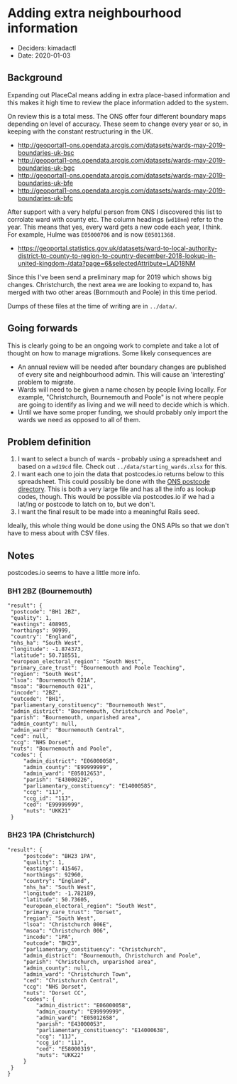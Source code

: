 # Adding extra neighbourhood information

* Deciders: kimadactl
* Date: 2020-01-03

## Background

Expanding out PlaceCal means adding in extra place-based information and this makes it high time to review the place information added to the system.

On review this is a total mess. The ONS offer four different boundary maps depending on level of accuracy. These seem to change every year or so, in keeping with the constant restructuring in the UK.

- http://geoportal1-ons.opendata.arcgis.com/datasets/wards-may-2019-boundaries-uk-bsc
- http://geoportal1-ons.opendata.arcgis.com/datasets/wards-may-2019-boundaries-uk-bgc
- http://geoportal1-ons.opendata.arcgis.com/datasets/wards-may-2019-boundaries-uk-bfe
- http://geoportal1-ons.opendata.arcgis.com/datasets/wards-may-2019-boundaries-uk-bfc

After support with a very helpful person from ONS I discovered this list to corrolate ward with county etc. The column headings (`wd18nm`) refer to the year. This means that yes, every ward gets a new code each year, I think. For example, Hulme was `E05000706` and is now `E05011368`.

- https://geoportal.statistics.gov.uk/datasets/ward-to-local-authority-district-to-county-to-region-to-country-december-2018-lookup-in-united-kingdom-/data?page=6&selectedAttribute=LAD18NM

Since this I've been send a preliminary map for 2019 which shows big changes. Christchurch, the next area we are looking to expand to, has merged with two other areas (Bornmouth and Poole) in this time period.

Dumps of these files at the time of writing are in `../data/`.

## Going forwards

This is clearly going to be an ongoing work to complete and take a lot of thought on how to manage migrations. Some likely consequences are

- An annual review will be needed after boundary changes are published of every site and neighbourhood admin. This will cause an 'interesting' problem to migrate.
- Wards will need to be given a name chosen by people living locally. For example, "Christchurch, Bournemouth and Poole" is not where people are going to identify as living and we will need to decide which is which.
- Until we have some proper funding, we should probably only import the wards we need as opposed to all of them.

## Problem definition

1. I want to select a bunch of wards - probably using a spreadsheet and based on a `wd19cd` file. Check out `../data/starting_wards.xlsx` for this.
1. I want each one to join the data that postcodes.io returns below to this spreadsheet. This could possibly be done with the [ONS postcode directory](https://geoportal.statistics.gov.uk/datasets/ons-postcode-directory-november-2019). This is both a very large file and has all the info as lookup codes, though. This would be possible via postcodes.io if we had a lat/lng or postcode to latch on to, but we don't.
1. I want the final result to be made into a meaningful Rails seed.

Ideally, this whole thing would be done using the ONS APIs so that we don't have to mess about with CSV files.

## Notes

postcodes.io seems to have a little more info.

### BH1 2BZ (Bournemouth)

```
"result": {
 "postcode": "BH1 2BZ",
 "quality": 1,
 "eastings": 408965,
 "northings": 90999,
 "country": "England",
 "nhs_ha": "South West",
 "longitude": -1.874373,
 "latitude": 50.718551,
 "european_electoral_region": "South West",
 "primary_care_trust": "Bournemouth and Poole Teaching",
 "region": "South West",
 "lsoa": "Bournemouth 021A",
 "msoa": "Bournemouth 021",
 "incode": "2BZ",
 "outcode": "BH1",
 "parliamentary_constituency": "Bournemouth West",
 "admin_district": "Bournemouth, Christchurch and Poole",
 "parish": "Bournemouth, unparished area",
 "admin_county": null,
 "admin_ward": "Bournemouth Central",
 "ced": null,
 "ccg": "NHS Dorset",
 "nuts": "Bournemouth and Poole",
 "codes": {
     "admin_district": "E06000058",
     "admin_county": "E99999999",
     "admin_ward": "E05012653",
     "parish": "E43000226",
     "parliamentary_constituency": "E14000585",
     "ccg": "11J",
     "ccg_id": "11J",
     "ced": "E99999999",
     "nuts": "UKK21"
 }
 ```
### BH23 1PA (Christchurch)

```
"result": {
     "postcode": "BH23 1PA",
     "quality": 1,
     "eastings": 415467,
     "northings": 92960,
     "country": "England",
     "nhs_ha": "South West",
     "longitude": -1.782189,
     "latitude": 50.73605,
     "european_electoral_region": "South West",
     "primary_care_trust": "Dorset",
     "region": "South West",
     "lsoa": "Christchurch 006E",
     "msoa": "Christchurch 006",
     "incode": "1PA",
     "outcode": "BH23",
     "parliamentary_constituency": "Christchurch",
     "admin_district": "Bournemouth, Christchurch and Poole",
     "parish": "Christchurch, unparished area",
     "admin_county": null,
     "admin_ward": "Christchurch Town",
     "ced": "Christchurch Central",
     "ccg": "NHS Dorset",
     "nuts": "Dorset CC",
     "codes": {
         "admin_district": "E06000058",
         "admin_county": "E99999999",
         "admin_ward": "E05012658",
         "parish": "E43000053",
         "parliamentary_constituency": "E14000638",
         "ccg": "11J",
         "ccg_id": "11J",
         "ced": "E58000319",
         "nuts": "UKK22"
     }
 }
}
```
